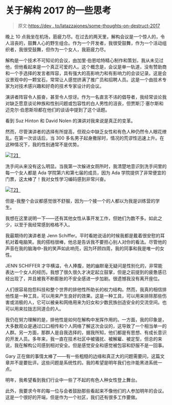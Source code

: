# 关于解构 2017 的一些思考

> 原文:[https://dev . to/latazzajones/some-thoughts-on-destruct-2017](https://dev.to/latazzajones/some-thoughts-on-deconstruct-2017)

晚上 10 点我坐在机场，筋疲力尽。在过去的两天里，解构会议是一个惊人的，令人沮丧的，鼓舞人心的野生组合。作为一个开发者，我很受鼓舞，作为一个活动组织者，我很受鼓舞，但作为一个女人，我筋疲力尽。

解构是一个技术不可知论的会议，由加里·伯恩哈特精心制作和策划，我从未见过他，但他看起来是一个真正可爱的人。这个概念是，会议是单一轨道，没有赞助商和一个手选择的发言者阵容，具有强大的高影响力和有影响力的会谈记录。这是会议景观中的一颗宝石，常常让人感觉挤满了推广员和招聘人员。这是一个由技术专家为对技术感兴趣和好奇的技术专家设计的会议。

演讲者阵容令人振奋，甚至令人惊讶。作为一名直言不讳的倡导者，我经常谈论我对缺乏愿意谈论种族和性别问题或包容性的白人男性的沮丧，但贾斯汀·塞尔斯和迈克尔·伯恩斯坦都在他们的谈话中提到了这个话题。

看到 Suz Hinton 和 David Nolen 的演讲对我来说是真正的变革。

然而，尽管演讲者的选择有所提高，但观众中缺乏女性和有色人种仍然令人眼花缭乱。在第一次谈话后，当 300 多名男子起身撒尿时，情况的荒谬性迅速上升。在这种情况下，我的性别通常不是优势。

[![](../Images/b7ca9da2cff742636ae7eb339114a449.png)T2】](https://twitter.com/latazzajones/status/855566278773284864)

洗手间从来没有这么明显。当我第一次躲进女厕所时，我清楚地意识到洗手间里的每一个女人都是 Ada 学院第六和第七届的成员，因为 Ada 学院提供了非常便宜的门票，这太棒了！我对女性学习编码感到非常兴奋。

[![](../Images/dbc78e565c9feab99fcc43ac0a71cba3.png)T2】](https://twitter.com/vaidehijoshi/status/833107900075737089)

但是-我整个会议都感觉很不舒服，因为一个接一个的人都以为我是训练营的学生。

我想在这里说明一下——还有其他女性从事开发工作，但她们为数不多。如此之少，以至于我经常感到格格不入。

我最期待的演讲者是 Jenn Schiffer。平时看她说话的时候我都是戴着很安慰的耳机对着电脑笑。我的搭档很棒，他总是告诉我不要担心别人对你的看法。尽管他的声音在我的脑海中-我的笑声如此响亮，因为环顾四周，我的同事和我是唯一的女性。

JENN SCHIFFER 才华横溢，令人捧腹，她的幽默毫无疑问是性别化的，非常能表达一个女人的经历。我想了很久很久才决定起立鼓掌，但是之前提到的疲惫感已经出现了，并且被我不断膨胀的不安全感进一步加剧。很遗憾我没有离开座位。

人们很容易抱怨科技和整个世界的排他性所助长的权力结构。然而，我真的相信排他性是一种工具，可以用来产生良好的效果。这是一种工具，可以用来排除那些伤害或消极的人，它可以被亲和网络用来为妇女和少数民族创造安全的交流空间。也可以用来拉拢志同道合的人。

我仍在努力理解的是，排他性是如何在解构中发挥作用的。一方面，我的印象是，大多数观众是通过口口相传和个人网络了解这次会议的，这导致了一个相当单一的人群。另一方面，那群人是自我选择的，据我所知，他们都是有思想、有成长意识的开发人员。多年来，我一直在技术社区中被骚扰、被解雇、被定型，但总的来说，我在解构公司感到相对安全。但是感觉安全和感觉被包容和舒服不是一回事。

Gary 正在做的事情太棒了——有一些粗糙的边缘和真正大的问题需要问，这篇文章并不是要批评。这些问题是系统性的。我的希望是明年我们也许能黑进系统一点。

明年，我希望看到我们行业中一些了不起的有色人种女性登上舞台。

此外，我要求今年的每一位与会者鼓励那些看起来不像他们的人参加明年的会议。这是一个很好的开端，但是作为一个社区，我们还有很多工作要做。
